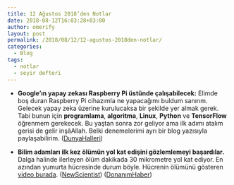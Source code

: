 ```yaml
---
title: 12 Ağustos 2018’den Notlar
date: 2018-08-12T16:03:28+03:00
author: omerify
layout: post
permalink: /2018/08/12/12-agustos-2018den-notlar/
categories:
  - Blog
tags:
  - notlar
  - seyir defteri
---
```

  
* **Google’ın yapay zekası Raspberry Pi üstünde çalışabilecek:** Elimde boş duran Raspberry Pi cihazımla ne yapacağımı buldum sanırım. Gelecek yapay zeka üzerine kurulucaksa bir şekilde yer almak gerek. Tabi bunun için **programlama**, **algoritma**, **Linux**, **Python** ve **TensorFlow** öğrenmem gerekecek. Bu yaştan sonra zor geliyor ama ilk adımı atalım gerisi de gelir inşâAllah. Belki denemelerimi ayrı bir blog yazısıyla paylaşabilirim. (<a href="https://www.dunyahalleri.com/googlein-yapay-zekasi-raspberry-pi-ustunde-calisabilecek/" target="_blank" rel="noreferrer noopener nofollow">DunyaHalleri</a>)

* **Bilim adamları ilk kez ölümün yol kat edişini gözlemlemeyi başardılar.** Dalga halinde ilerleyen ölüm dakikada 30 mikrometre yol kat ediyor. En azından yumurta hücresinde durum böyle. Hücrenin ölümünü gösteren <a href="https://d1o50x50snmhul.cloudfront.net/wp-content/uploads/2018/08/09130952/movies10_eggwave.gif" target="_blank" rel="noreferrer noopener nofollow">video burada</a>. (<a href="https://www.newscientist.com/article/2176397-we-have-measured-the-speed-of-death-and-its-2-millimetres-an-hour" target="_blank" rel="noreferrer noopener nofollow">NewScientist</a>) (<a href="https://www.donanimhaber.com/diger-bilim-ve-teknoloji/haberleri/Olumun-hizi-olculdu-Saatte-2-milimetre.htm" target="_blank" rel="noreferrer noopener nofollow">DonanımHaber</a>)